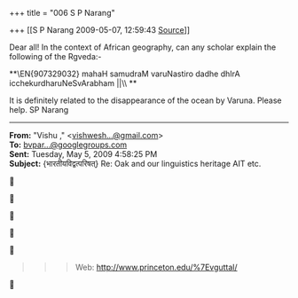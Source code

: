 +++
title = "006 S P Narang"

+++
[[S P Narang	2009-05-07, 12:59:43 [Source](https://groups.google.com/g/bvparishat/c/9WZdwdDMxJY)]]



Dear all! In the context of African geography, can any scholar explain the following of the Rgveda:-

**\\EN{907329032} mahaH samudraM varuNastiro dadhe dhIrA icchekurdharuNeSvArabham \|\|\\\\ **

It is definitely related to the disappearance of the ocean by Varuna. Please help. SP Narang  

  

------------------------------------------------------------------------

**From:** "Vishu ," \<[vishwesh...@gmail.com]()\>  
**To:** [bvpar...@googlegroups.com]()  
**Sent:** Tuesday, May 5, 2009 4:58:25 PM  
**Subject:** {भारतीयविद्वत्परिषत्} Re: Oak and our linguistics heritage AIT etc.  











> 
> > 
> > 
> > > Web: <http://www.princeton.edu/%7Evguttal/>  
> >   
> >   
> > 
> > 
> > 



